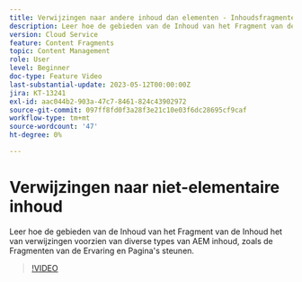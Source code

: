 ```yaml
---
title: Verwijzingen naar andere inhoud dan elementen - Inhoudsfragmenteditor
description: Leer hoe de gebieden van de Inhoud van het Fragment van de Inhoud het van verwijzingen voorzien van diverse types van AEM inhoud, zoals de Fragmenten van de Ervaring en Pagina's steunen.
version: Cloud Service
feature: Content Fragments
topic: Content Management
role: User
level: Beginner
doc-type: Feature Video
last-substantial-update: 2023-05-12T00:00:00Z
jira: KT-13241
exl-id: aac044b2-903a-47c7-8461-824c43902972
source-git-commit: 097ff8fd0f3a28f3e21c10e03f6dc28695cf9caf
workflow-type: tm+mt
source-wordcount: '47'
ht-degree: 0%

---
```


# Verwijzingen naar niet-elementaire inhoud

Leer hoe de gebieden van de Inhoud van het Fragment van de Inhoud het van verwijzingen voorzien van diverse types van AEM inhoud, zoals de Fragmenten van de Ervaring en Pagina&#39;s steunen.

>[!VIDEO](https://video.tv.adobe.com/v/3419313/?learn=on)
